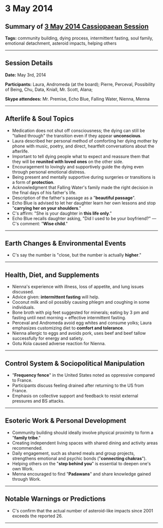 # 3 May 2014

## Summary of [3 May 2014 Cassiopaean Session](https://cassiopaea.org/forum/threads/session-3-may-2014.34655/#post-489889)

**Tags:** community building, dying process, intermittent fasting, soul family, emotional detachment, asteroid impacts, helping others

---

## Session Details

**Date:** May 3rd, 2014

**Participants:** Laura, Andromeda (at the board); Pierre, Perceval, Possibility of Being, Chu, Data, Kniall, Mr. Scott, Alana;

**Skype attendees:** Mr. Premise, Echo Blue, Falling Water, Nienna, Menna

---

## Afterlife & Soul Topics

- Medication does not shut off consciousness; the dying can still be "talked through" the transition even if they appear **unconscious**.
- Laura described her personal method of comforting her dying mother by phone with music, poetry, and direct, heartfelt conversations about the afterlife.
- Important to tell dying people what to expect and reassure them that they will be **reunited with loved ones** on the other side.
- Encouragement to lovingly and supportively guide the dying even through personal emotional distress.
- Being present and mentally supportive during surgeries or transitions is a form of **protection**.
- Acknowledgment that Falling Water's family made the right decision in the final days of his father's life.
- Description of the father's passage as a "**beautiful passage**".
- Echo Blue is advised to let her daughter learn her own lessons and stop "**carrying her on your shoulders**."
- C's affirm: "She is your daughter in **this life only**."
- Echo Blue recalls daughter asking, "Did I used to be your boyfriend?" — C's comment: "**Wise child**."

---

## Earth Changes & Environmental Events

- C's say the number is "close, but the number is actually **higher**."

---

## Health, Diet, and Supplements

- Nienna's experience with illness, loss of appetite, and lung issues discussed.
- Advice given: **intermittent fasting** will help.
- Coconut milk and oil possibly causing phlegm and coughing in some individuals.
- Bone broth with pig feet suggested for minerals; eating by 3 pm and fasting until next morning = effective intermittent fasting.
- Perceval and Andromeda avoid egg whites and consume yolks; Laura emphasizes customizing diet to **comfort and tolerance**.
- Nienna allergic to eggs and avoids pork, uses beef and beef tallow successfully for energy and satiety.
- Gotu Kola caused adverse reaction for Nienna.

---

## Control System & Sociopolitical Manipulation

- "**Frequency fence**" in the United States noted as oppressive compared to France.
- Participants discuss feeling drained after returning to the US from France.
- Emphasis on collective support and feedback to resist external pressures and BS attacks.

---

## Esoteric Work & Personal Development

- Community building should ideally involve physical proximity to form a "**family tribe**."
- Creating independent living spaces with shared dining and activity areas recommended.
- Daily engagement, such as shared meals and group projects, strengthens emotional and psychic bonds ("**connecting chakras**").
- Helping others on the "**step behind you**" is essential to deepen one's own Work.
- Menna encouraged to find "**Padawans**" and share knowledge gained through Work.

---

## Notable Warnings or Predictions

- C's confirm that the actual number of asteroid-like impacts since 2001 exceeds the reported 26.

---

